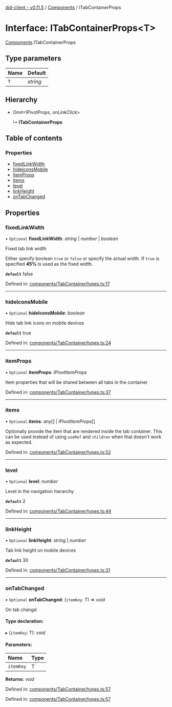 [did-client - v0.11.5](../README.md) / [Components](../modules/components.md) / ITabContainerProps

# Interface: ITabContainerProps<T\>

[Components](../modules/components.md).ITabContainerProps

## Type parameters

Name | Default |
:------ | :------ |
`T` | *string* |

## Hierarchy

* *Omit*<IPivotProps, *onLinkClick*\>

  ↳ **ITabContainerProps**

## Table of contents

### Properties

- [fixedLinkWidth](components.itabcontainerprops.md#fixedlinkwidth)
- [hideIconsMobile](components.itabcontainerprops.md#hideiconsmobile)
- [itemProps](components.itabcontainerprops.md#itemprops)
- [items](components.itabcontainerprops.md#items)
- [level](components.itabcontainerprops.md#level)
- [linkHeight](components.itabcontainerprops.md#linkheight)
- [onTabChanged](components.itabcontainerprops.md#ontabchanged)

## Properties

### fixedLinkWidth

• `Optional` **fixedLinkWidth**: *string* \| *number* \| *boolean*

Fixed tab link width

Either specify boolean `true` or `false` or
specify the actual width. If `true` is specified
**45%** is used as the fixed width.

**`default`** false

Defined in: [components/TabContainer/types.ts:17](https://github.com/Puzzlepart/did/blob/dev/client/components/TabContainer/types.ts#L17)

___

### hideIconsMobile

• `Optional` **hideIconsMobile**: *boolean*

Hide tab link icons on mobile devices

**`default`** true

Defined in: [components/TabContainer/types.ts:24](https://github.com/Puzzlepart/did/blob/dev/client/components/TabContainer/types.ts#L24)

___

### itemProps

• `Optional` **itemProps**: *IPivotItemProps*

Item properties that will be shared between
all tabs in the container

Defined in: [components/TabContainer/types.ts:37](https://github.com/Puzzlepart/did/blob/dev/client/components/TabContainer/types.ts#L37)

___

### items

• `Optional` **items**: *any*[] \| *IPivotItemProps*[]

Optionally provide the item that are rendered
inside the tab container. This can be used instead of
using `useRef` and `children` when that doesn't
work as expected.

Defined in: [components/TabContainer/types.ts:52](https://github.com/Puzzlepart/did/blob/dev/client/components/TabContainer/types.ts#L52)

___

### level

• `Optional` **level**: *number*

Level in the navigation hierarchy

**`default`** 2

Defined in: [components/TabContainer/types.ts:44](https://github.com/Puzzlepart/did/blob/dev/client/components/TabContainer/types.ts#L44)

___

### linkHeight

• `Optional` **linkHeight**: *string* \| *number*

Tab link height on mobile devices

**`default`** 30

Defined in: [components/TabContainer/types.ts:31](https://github.com/Puzzlepart/did/blob/dev/client/components/TabContainer/types.ts#L31)

___

### onTabChanged

• `Optional` **onTabChanged**: (`itemKey`: T) => *void*

On tab changd

#### Type declaration:

▸ (`itemKey`: T): *void*

#### Parameters:

Name | Type |
:------ | :------ |
`itemKey` | T |

**Returns:** *void*

Defined in: [components/TabContainer/types.ts:57](https://github.com/Puzzlepart/did/blob/dev/client/components/TabContainer/types.ts#L57)

Defined in: [components/TabContainer/types.ts:57](https://github.com/Puzzlepart/did/blob/dev/client/components/TabContainer/types.ts#L57)
